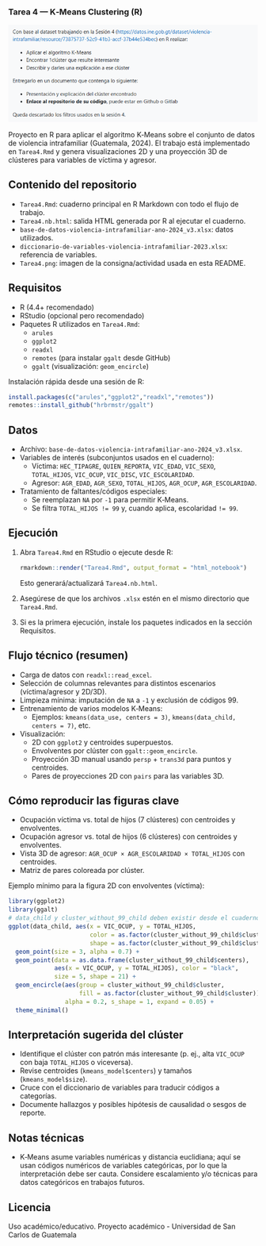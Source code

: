 ### Tarea 4 — K‑Means Clustering (R)

![Actividad Tarea 4](./Tarea4.png)

Proyecto en R para aplicar el algoritmo K‑Means sobre el conjunto de datos de violencia intrafamiliar (Guatemala, 2024). El trabajo está implementado en `Tarea4.Rmd` y genera visualizaciones 2D y una proyección 3D de clústeres para variables de víctima y agresor.


## Contenido del repositorio
- `Tarea4.Rmd`: cuaderno principal en R Markdown con todo el flujo de trabajo.
- `Tarea4.nb.html`: salida HTML generada por R al ejecutar el cuaderno.
- `base-de-datos-violencia-intrafamiliar-ano-2024_v3.xlsx`: datos utilizados.
- `diccionario-de-variables-violencia-intrafamiliar-2023.xlsx`: referencia de variables.
- `Tarea4.png`: imagen de la consigna/actividad usada en esta README.


## Requisitos
- R (4.4+ recomendado)
- RStudio (opcional pero recomendado)
- Paquetes R utilizados en `Tarea4.Rmd`:
  - `arules`
  - `ggplot2`
  - `readxl`
  - `remotes` (para instalar `ggalt` desde GitHub)
  - `ggalt` (visualización: `geom_encircle`)

Instalación rápida desde una sesión de R:

```r
install.packages(c("arules","ggplot2","readxl","remotes"))
remotes::install_github("hrbrmstr/ggalt")
```


## Datos
- Archivo: `base-de-datos-violencia-intrafamiliar-ano-2024_v3.xlsx`.
- Variables de interés (subconjuntos usados en el cuaderno):
  - Víctima: `HEC_TIPAGRE`, `QUIEN_REPORTA`, `VIC_EDAD`, `VIC_SEXO`, `TOTAL_HIJOS`, `VIC_OCUP`, `VIC_DISC`, `VIC_ESCOLARIDAD`.
  - Agresor: `AGR_EDAD`, `AGR_SEXO`, `TOTAL_HIJOS`, `AGR_OCUP`, `AGR_ESCOLARIDAD`.
- Tratamiento de faltantes/códigos especiales:
  - Se reemplazan `NA` por `-1` para permitir K‑Means.
  - Se filtra `TOTAL_HIJOS != 99` y, cuando aplica, escolaridad `!= 99`.


## Ejecución
1. Abra `Tarea4.Rmd` en RStudio o ejecute desde R:
   
   ```r
   rmarkdown::render("Tarea4.Rmd", output_format = "html_notebook")
   ```
   
   Esto generará/actualizará `Tarea4.nb.html`.

2. Asegúrese de que los archivos `.xlsx` estén en el mismo directorio que `Tarea4.Rmd`.

3. Si es la primera ejecución, instale los paquetes indicados en la sección Requisitos.


## Flujo técnico (resumen)
- Carga de datos con `readxl::read_excel`.
- Selección de columnas relevantes para distintos escenarios (víctima/agresor y 2D/3D).
- Limpieza mínima: imputación de `NA` a `-1` y exclusión de códigos 99.
- Entrenamiento de varios modelos K‑Means:
  - Ejemplos: `kmeans(data_use, centers = 3)`, `kmeans(data_child, centers = 7)`, etc.
- Visualización:
  - 2D con `ggplot2` y centroides superpuestos.
  - Envolventes por clúster con `ggalt::geom_encircle`.
  - Proyección 3D manual usando `persp` + `trans3d` para puntos y centroides.
  - Pares de proyecciones 2D con `pairs` para las variables 3D.


## Cómo reproducir las figuras clave
- Ocupación víctima vs. total de hijos (7 clústeres) con centroides y envolventes.
- Ocupación agresor vs. total de hijos (6 clústeres) con centroides y envolventes.
- Vista 3D de agresor: `AGR_OCUP × AGR_ESCOLARIDAD × TOTAL_HIJOS` con centroides.
- Matriz de pares coloreada por clúster.

Ejemplo mínimo para la figura 2D con envolventes (víctima):

```r
library(ggplot2)
library(ggalt)
# data_child y cluster_without_99_child deben existir desde el cuaderno
ggplot(data_child, aes(x = VIC_OCUP, y = TOTAL_HIJOS,
                       color = as.factor(cluster_without_99_child$cluster),
                       shape = as.factor(cluster_without_99_child$cluster))) +
  geom_point(size = 3, alpha = 0.7) +
  geom_point(data = as.data.frame(cluster_without_99_child$centers),
             aes(x = VIC_OCUP, y = TOTAL_HIJOS), color = "black",
             size = 5, shape = 21) +
  geom_encircle(aes(group = cluster_without_99_child$cluster,
                    fill = as.factor(cluster_without_99_child$cluster)),
                alpha = 0.2, s_shape = 1, expand = 0.05) +
  theme_minimal()
```


## Interpretación sugerida del clúster
- Identifique el clúster con patrón más interesante (p. ej., alta `VIC_OCUP` con baja `TOTAL_HIJOS` o viceversa).
- Revise centroides (`kmeans_model$centers`) y tamaños (`kmeans_model$size`).
- Cruce con el diccionario de variables para traducir códigos a categorías.
- Documente hallazgos y posibles hipótesis de causalidad o sesgos de reporte.


## Notas técnicas
- K‑Means asume variables numéricas y distancia euclidiana; aquí se usan códigos numéricos de variables categóricas, por lo que la interpretación debe ser cauta. Considere escalamiento y/o técnicas para datos categóricos en trabajos futuros.


## Licencia
Uso académico/educativo. Proyecto académico - Universidad de San Carlos de Guatemala
